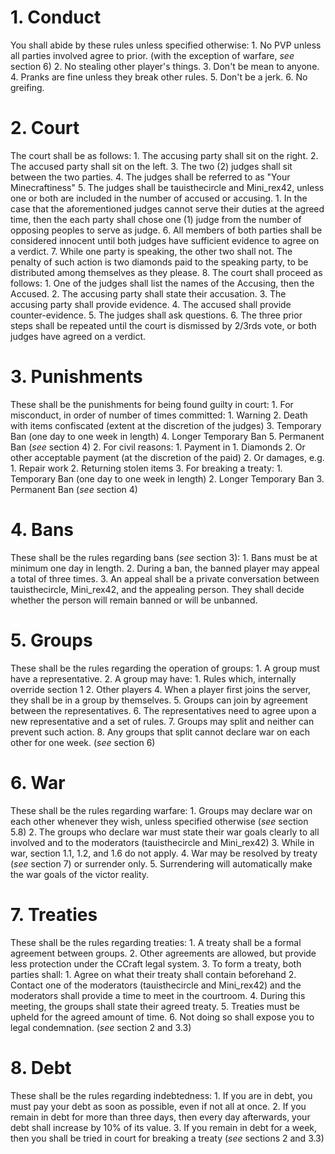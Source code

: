 # 1. Conduct
You shall abide by these rules unless specified otherwise:
	1. No PVP unless all parties involved agree to prior. (with the exception of warfare, *see* section 6)
	2. No stealing other player's things.
	3. Don't be mean to anyone.
	4. Pranks are fine unless they break other rules.
	5. Don't be a jerk.
	6. No greifing.
# 2. Court
The court shall be as follows:
	1. The accusing party shall sit on the right.
	2. The accused party shall sit on the left.
	3. The two (2) judges shall sit between the two parties.
	4. The judges shall be referred to as "Your Minecraftiness"
	5. The judges shall be tauisthecircle and Mini_rex42, unless one or both are included in the number of accused or accusing.
		1. In the case that the aforementioned judges cannot serve their duties at the agreed time, then the each party shall chose one (1) judge from the number of opposing peoples to serve as judge.
	6. All members of both parties shall be considered innocent until both judges have sufficient evidence to agree on a verdict.
	7. While one party is speaking, the other two shall not. The penalty of such action is two diamonds paid to the speaking party, to be distributed among themselves as they please.
	8. The court shall proceed as follows:
		1. One of the judges shall list the names of the Accusing, then the Accused.
		2. The accusing party shall state their accusation.
		3. The accusing party shall provide evidence.
		4. The accused shall provide counter-evidence.
		5. The judges shall ask questions.
		6. The three prior steps shall be repeated until the court is dismissed by 2/3rds vote, or both judges have agreed on a verdict.
# 3. Punishments
These shall be the punishments for being found guilty in court:
	1. For misconduct, in order of number of times committed:
		1. Warning
		2. Death with items confiscated (extent at the discretion of the judges)
		3. Temporary Ban (one day to one week in length)
		4. Longer Temporary Ban
		5. Permanent Ban (*see* section 4)
	2. For civil reasons:
		1. Payment in
			1. Diamonds
			2. Or other acceptable payment (at the discretion of the paid)
		2. Or damages, e.g.
			1. Repair work
			2. Returning stolen items
	3. For breaking a treaty:
		1. Temporary Ban (one day to one week in length)
		2. Longer Temporary Ban
		3. Permanent Ban (*see* section 4)
# 4. Bans
These shall be the rules regarding bans (*see* section 3):
	1. Bans must be at minimum one day in length.
	2. During a ban, the banned player may appeal a total of three times.
	3. An appeal shall be a private conversation between tauisthecircle, Mini_rex42, and the appealing person. They shall decide whether the person will remain banned or will be unbanned.
# 5. Groups
These shall be the rules regarding the operation of groups:
	1. A group must have a representative.
	2. A group may have:
		1. Rules which, internally override section 1 
		2. Other players
	4. When a player first joins the server, they shall be in a group by themselves.
	5. Groups can join by agreement between the representatives.
	6. The representatives need to agree upon a new representative and a set of rules.
	7. Groups may split and neither can prevent such action.
	8. Any groups that split cannot declare war on each other for one week. (*see* section 6)
# 6. War
These shall be the rules regarding warfare:
	1. Groups may declare war on each other whenever they wish, unless specified otherwise (*see* section 5.8)
	2. The groups who declare war must state their war goals clearly to all involved and to the moderators (tauisthecircle and Mini_rex42)
	3. While in war, section 1.1, 1.2, and 1.6 do not apply.
	4. War may be resolved by treaty (*see* section 7) or surrender only.
	5. Surrendering will automatically make the war goals of the victor reality.
# 7. Treaties
These shall be the rules regarding treaties:
	1. A treaty shall be a formal agreement between groups.
	2. Other agreements are allowed, but provide less protection under the CCraft legal system.
	3. To form a treaty, both parties shall:
		1. Agree on what their treaty shall contain beforehand
		2. Contact one of the moderators (tauisthecircle and Mini_rex42) and the moderators shall provide a time to meet in the courtroom.
	4. During this meeting, the groups shall state their agreed treaty.
	5. Treaties must be upheld for the agreed amount of time.
	6. Not doing so shall expose you to legal condemnation. (*see* section 2 and 3.3)
# 8. Debt
These shall be the rules regarding indebtedness:
	1. If you are in debt, you must pay your debt as soon as possible, even if not all at once.
	2. If you remain in debt for more than three days, then every day afterwards, your debt shall increase by 10% of its value.
	3. If you remain in debt for a week, then you shall be tried in court for breaking a treaty (*see* sections 2 and 3.3)